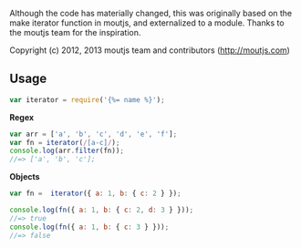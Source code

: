 Although the code has materially changed, this was originally based on the 
make iterator function in moutjs, and externalized to a module. Thanks to the 
moutjs team for the inspiration.

Copyright (c) 2012, 2013 moutjs team and contributors (http://moutjs.com)

## Usage

```js
var iterator = require('{%= name %}');
```

**Regex**

```js
var arr = ['a', 'b', 'c', 'd', 'e', 'f'];
var fn = iterator(/[a-c]/);
console.log(arr.filter(fn));
//=> ['a', 'b', 'c'];
```

**Objects**

```js
var fn =  iterator({ a: 1, b: { c: 2 } });

console.log(fn({ a: 1, b: { c: 2, d: 3 } }));
//=> true
console.log(fn({ a: 1, b: { c: 3 } }));
//=> false
```
